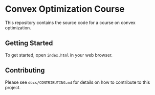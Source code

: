 # Convex Optimization Course

This repository contains the source code for a course on convex optimization.

## Getting Started

To get started, open `index.html` in your web browser.

## Contributing

Please see `docs/CONTRIBUTING.md` for details on how to contribute to this project.
